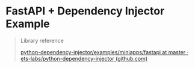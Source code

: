 # FastAPI + Dependency Injector Example

> Library reference
>
> [python-dependency-injector/examples/miniapps/fastapi at master · ets-labs/python-dependency-injector (github.com)](https://github.com/ets-labs/python-dependency-injector/tree/master/examples/miniapps/fastapi)